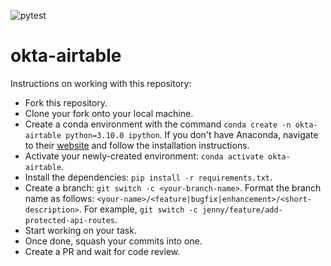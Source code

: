 ![pytest](https://github.com/anish-dfg/okta-airtable/actions/workflows/tests.yaml/badge.svg)

# okta-airtable

Instructions on working with this repository:

- Fork this repository.
- Clone your fork onto your local machine.
- Create a conda environment with the command `conda create -n okta-airtable python=3.10.0 ipython`. If you don't have Anaconda, navigate to their [website](https://www.anaconda.com/) and follow the installation instructions.
- Activate your newly-created environment: `conda activate okta-airtable`.
- Install the dependencies: `pip install -r requirements.txt`.
- Create a branch: `git switch -c <your-branch-name>`. Format the branch name as follows: `<your-name>/<feature|bugfix|enhancement>/<short-description>`. For example, `git switch -c jenny/feature/add-protected-api-routes`.
- Start working on your task.
- Once done, squash your commits into one.
- Create a PR and wait for code review.
